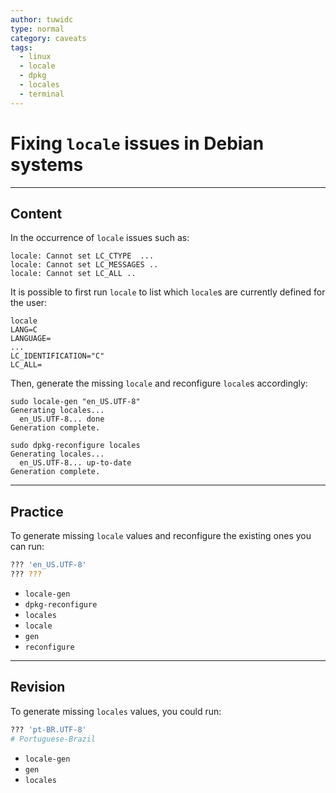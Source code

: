 ```yaml
---
author: tuwidc
type: normal
category: caveats
tags:
  - linux
  - locale
  - dpkg
  - locales
  - terminal
---
```


# Fixing `locale` issues in Debian systems


---

## Content

In the occurrence of `locale` issues such as:

```plain-text
locale: Cannot set LC_CTYPE  ...
locale: Cannot set LC_MESSAGES ..
locale: Cannot set LC_ALL ..

```

It is possible to first run `locale` to list which `locale`s are currently defined for the user:

```plain-text
locale
LANG=C
LANGUAGE=
...
LC_IDENTIFICATION="C"
LC_ALL=
```

Then, generate the missing `locale` and reconfigure `locale`s accordingly:

```plain-text
sudo locale-gen "en_US.UTF-8"
Generating locales...
  en_US.UTF-8... done
Generation complete.
```

```plain-text
sudo dpkg-reconfigure locales
Generating locales...
  en_US.UTF-8... up-to-date
Generation complete.
```


---

## Practice

To generate missing `locale` values and reconfigure the existing ones you can run:

```bash
??? 'en_US.UTF-8'
??? ???
```

- `locale-gen`
- `dpkg-reconfigure`
- `locales`
- `locale`
- `gen`
- `reconfigure`


---

## Revision

To generate missing `locales`  values, you could run:

```bash
??? 'pt-BR.UTF-8' 
# Portuguese-Brazil
```

- `locale-gen`
- `gen`
- `locales`
